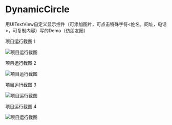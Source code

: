 # DynamicCircle
用UITextView自定义显示控件（可添加图片，可点击特殊字符<姓名，网址，电话>，可复制内容）写的Demo（仿朋友圈）

项目运行截图 1

![项目运行截图](https://raw.githubusercontent.com/andZhangjiong/DynamicCircle/master/AB648C0CF0733AC9E31CBE22EA9F2B96.jpg)

项目运行截图 2

![项目运行截图](https://raw.githubusercontent.com/andZhangjiong/DynamicCircle/master/D05A26F7C43280BEA236757341832EDF.png)

项目运行截图 3

![项目运行截图](https://raw.githubusercontent.com/andZhangjiong/DynamicCircle/master/1E7402830EB41B64DE4663DCCB008ACD.png)

项目运行截图 4

![项目运行截图](https://raw.githubusercontent.com/andZhangjiong/DynamicCircle/master/87F34DD8E492A9CEE37B9194D87E9097.png)


